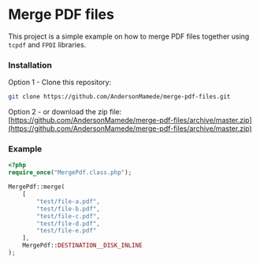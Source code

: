 # Merge PDF files

This project is a simple example on how to merge PDF files together using `tcpdf` and `FPDI` libraries.

### Installation

Option 1 - Clone this repository:

```sh
git clone https://github.com/AndersonMamede/merge-pdf-files.git
```

Option 2 - or download the zip file:
[https://github.com/AndersonMamede/merge-pdf-files/archive/master.zip](https://github.com/AndersonMamede/merge-pdf-files/archive/master.zip)

### Example

```php
<?php
require_once("MergePdf.class.php");

MergePdf::merge(
    [
        "test/file-a.pdf",
        "test/file-b.pdf",
        "test/file-c.pdf",
        "test/file-d.pdf",
        "test/file-e.pdf"
    ],
    MergePdf::DESTINATION__DISK_INLINE
);
```
